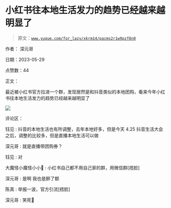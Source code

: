 # 小红书往本地生活发力的趋势已经越来越明显了

> 原文：[`www.yuque.com/for_lazy/xkrm14/pacms2r1w9pzf8n0`](https://www.yuque.com/for_lazy/xkrm14/pacms2r1w9pzf8n0)

作者： 深元哥

日期：2023-05-29

点赞数：44

正文：

最近被小红书官方拉进一个群，发现居然是和抖音类似的本地团购，看来今年小红书往本地生活发力的趋势已经越来越明显了

![](img/01577da7103ae1eaa0a1a2aed39c3ef2.png)

评论区：

钰见 : 抖音的本地生活也有所调整，去年本地好多，但是今天 4.25 抖音生活大会之后，调整的比较多，但是直播本地生活可以做

深元哥 : 就是直播带团购券？

钰见 : 对

大魔怪小魔怪小小🍄 : 小红书自己都不用自己家的群，用微信群[捂脸]

深元哥 : 是啊 我也是醉了额

陈真 : 举报一波，官方引流[捂脸]

深元哥 : 笑死🤣



